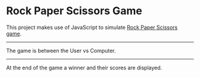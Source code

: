 # Rock Paper Scissors Game

This project makes use of JavaScript to simulate [Rock Paper Scissors game](https://en.wikipedia.org/wiki/Rock_paper_scissors).
***
The game is between the User vs Computer.
***
At the end of the game a winner and their scores are displayed.
